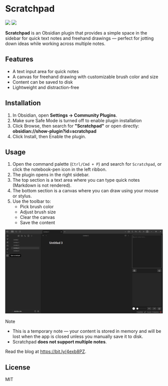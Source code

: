 # Scratchpad

<p align="center">

![](https://img.shields.io/badge/dynamic/json?query=%24%5B%22scratchpad%22%5D.downloads&url=https%3A%2F%2Fraw.githubusercontent.com%2Fobsidianmd%2Fobsidian-releases%2Fmaster%2Fcommunity-plugin-stats.json&label=Downloads:&logo=obsidian&color=8c79de&logoColor=8c79de)
![](https://img.shields.io/badge/dynamic/json?query=%24%5B%22download_count%22%5D&url=https://api.github.com/repos/kvh03/obsidian-scratchpad/releases/assets/270665980&label=downloads@latest:&logo=obsidian&color=8c79de&logoColor=8c79de)

</p>

**Scratchpad** is an Obsidian plugin that provides a simple space in the sidebar for quick text notes and freehand drawings — perfect for jotting down ideas while working across multiple notes.

## Features

-  A text input area for quick notes
-  A canvas for freehand drawing with customizable brush color and size
-  Content can be saved to disk
-  Lightweight and distraction-free

## Installation

1. In Obsidian, open **Settings → Community Plugins**.
2. Make sure Safe Mode is turned off to enable plugin installation
3. Click Browse, then search for **"Scratchpad"** or open directly:  
    **obsidian://show-plugin?id=scratchpad**
4. Click Install, then Enable the plugin.

## Usage

1. Open the command palette (`Ctrl/Cmd + P`) and search for `Scratchpad`, or click the notebook-pen icon in the left ribbon.
2. The plugin opens in the right sidebar.
3. The top section is a text area where you can type quick notes (Markdown is not rendered).
4. The bottom section is a canvas where you can draw using your mouse or stylus.
5. Use the toolbar to:
   - Pick brush color
   - Adjust brush size
   - Clear the canvas
   - Save the content

![](assets/scratchpad.png)

> [!NOTE]
> - This is a temporary note — your content is stored in memory and will be lost when the app is closed unless you manually save it to disk.
> - Scratchpad **does not support multiple notes**.

Read the blog at https://bit.ly/4exb8PZ.

## License

MIT